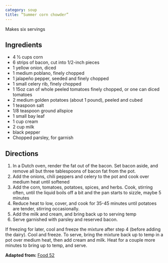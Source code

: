 ```yaml
---
category: soup
title: “Summer corn chowder”
---
```


Makes six servings

## Ingredients
 
 - 4 &frac12; cups corn
 - 6 strips of bacon, cut into 1/2-inch pieces
 - 1 yellow onion, diced
 - 1 medium poblano, finely chopped
 - 1 jalapeño pepper, seeded and finely chopped
 - 1 small celery rib, finely chopped
 - 1 15oz can of whole peeled tomatoes finely chopped, or one can diced tomatoes
 - 2 medium golden potatoes (about 1 pound), peeled and cubed
 - 1 teaspoon salt
 - 1/8 teaspoon ground allspice
 - 1 small bay leaf
 - 1 cup cream
 - 2 cup milk
 - black pepper
 - Chopped parsley, for garnish

## Directions

1. In a Dutch oven, render the fat out of the bacon. Set bacon aside, and remove all but three tablespoons of bacon fat from the pot.
2. Add the onions, chili peppers and celery to the pot and cook over medium heat until softened
3. Add the corn, tomatoes, potatoes, spices, and herbs. Cook, stirring often, until the liquid boils off a bit and the pan starts to sizzle, maybe 5 minutes
4. Reduce heat to low, cover, and cook for 35-45 minutes until potatoes are tender, stirring occasionally.
5. Add the milk and cream, and bring back up to serving temp
6. Serve garnished with parsley and reserved bacon.

If freezing for later, cool and freeze the mixture after step 4 (before adding the dairy). Cool and freeze. To serve, bring the mixture back up to temp in a pot over medium heat, then add cream and milk. Heat for a couple more minutes to bring up to temp, and serve.

**Adapted from:** [Food 52](http://food52.com/recipes/142-summer-corn-chowder)
